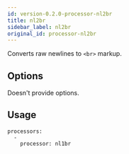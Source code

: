 ```yaml
---
id: version-0.2.0-processor-nl2br
title: nl2br
sidebar_label: nl2br
original_id: processor-nl2br
---
```


Converts raw newlines to `<br>` markup.

## Options

Doesn't provide options.

## Usage

```
processors:
  -
    processor: nl1br
```
